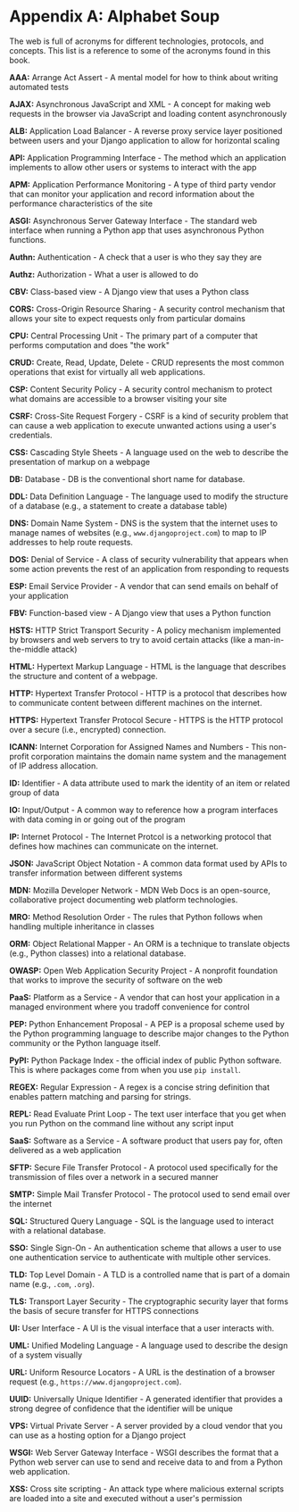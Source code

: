 # Appendix A: Alphabet Soup

The web is full of acronyms for different technologies, protocols, and concepts.
This list is a reference to some of the acronyms found in this book.

**AAA:**
Arrange Act Assert -
A mental model for how to think about writing automated tests

**AJAX:**
Asynchronous JavaScript and XML -
A concept for making web requests in the browser via JavaScript
and loading content asynchronously

**ALB:**
Application Load Balancer -
A reverse proxy service layer positioned between users
and your Django application to allow for horizontal scaling

**API:**
Application Programming Interface -
The method which an application implements to allow other users or systems
to interact with the app

**APM:**
Application Performance Monitoring -
A type of third party vendor that can monitor your application
and record information about the performance characteristics
of the site

**ASGI:**
Asynchronous Server Gateway Interface -
The standard web interface when running a Python app
that uses asynchronous Python functions.

**Authn:**
Authentication -
A check that a user is who they say they are

**Authz:**
Authorization -
What a user is allowed to do

**CBV:**
Class-based view -
A Django view that uses a Python class

**CORS:**
Cross-Origin Resource Sharing -
A security control mechanism that allows your site to expect requests
only from particular domains

**CPU:**
Central Processing Unit -
The primary part of a computer that performs computation
and does "the work"

**CRUD:**
Create, Read, Update, Delete -
CRUD represents the most common operations
that exist for virtually all web applications.

**CSP:**
Content Security Policy -
A security control mechanism to protect what domains are accessible
to a browser visiting your site

**CSRF:**
Cross-Site Request Forgery -
CSRF is a kind of security problem
that can cause a web application to execute unwanted actions
using a user's credentials.

**CSS:**
Cascading Style Sheets -
A language used on the web to describe the presentation
of markup on a webpage

**DB:**
Database -
DB is the conventional short name for database.

**DDL:**
Data Definition Language -
The language used to modify the structure of a database
(e.g., a statement to create a database table)

**DNS:**
Domain Name System -
DNS is the system that the internet uses to manage names
of websites (e.g., `www.djangoproject.com`)
to map to IP addresses
to help route requests.

**DOS:**
Denial of Service -
A class of security vulnerability that appears when some action
prevents the rest of an application from responding to requests

**ESP:**
Email Service Provider -
A vendor that can send emails on behalf of your application

**FBV:**
Function-based view -
A Django view that uses a Python function

**HSTS:**
HTTP Strict Transport Security -
A policy mechanism implemented by browsers and web servers
to try to avoid certain attacks
(like a man-in-the-middle attack)

**HTML:**
Hypertext Markup Language -
HTML is the language that describes the structure
and content
of a webpage.

**HTTP:**
Hypertext Transfer Protocol -
HTTP is a protocol
that describes how to communicate content
between different machines
on the internet.

**HTTPS:**
Hypertext Transfer Protocol Secure -
HTTPS is the HTTP protocol
over a secure (i.e., encrypted) connection.

**ICANN:**
Internet Corporation for Assigned Names and Numbers -
This non-profit corporation maintains the domain name system
and the management of IP address allocation.

**ID:**
Identifier -
A data attribute used to mark the identity
of an item or related group of data

**IO:**
Input/Output -
A common way to reference how a program interfaces
with data coming in or going out of the program

**IP:**
Internet Protocol -
The Internet Protcol is a networking protocol
that defines how machines can communicate
on the internet.

**JSON:**
JavaScript Object Notation -
A common data format used by APIs to transfer information
between different systems

**MDN:**
Mozilla Developer Network -
MDN Web Docs is an open-source,
collaborative project documenting web platform technologies.

**MRO:**
Method Resolution Order -
The rules that Python follows
when handling multiple inheritance
in classes

**ORM:**
Object Relational Mapper -
An ORM is a technique to translate objects (e.g., Python classes)
into a relational database.

**OWASP:**
Open Web Application Security Project -
A nonprofit foundation that works to improve the security of software
on the web

**PaaS:**
Platform as a Service -
A vendor that can host your application in a managed environment
where you tradoff convenience for control

**PEP:**
Python Enhancement Proposal -
A PEP is a proposal scheme
used by the Python programming language
to describe major changes
to the Python community
or the Python language itself.

**PyPI:**
Python Package Index -
the official index of public Python software.
This is where packages come from when you use `pip install`.

**REGEX:**
Regular Expression -
A regex is a concise string definition
that enables pattern matching and parsing for strings.

**REPL:**
Read Evaluate Print Loop -
The text user interface that you get
when you run Python on the command line
without any script input

**SaaS:**
Software as a Service -
A software product that users pay for,
often delivered as a web application

**SFTP:**
Secure File Transfer Protocol -
A protocol used specifically for the transmission of files
over a network
in a secured manner

**SMTP:**
Simple Mail Transfer Protocol -
The protocol used to send email over the internet

**SQL:**
Structured Query Language -
SQL is the language used to interact with a relational database.

**SSO:**
Single Sign-On -
An authentication scheme that allows a user to use one authentication service
to authenticate with multiple other services.

**TLD:**
Top Level Domain -
A TLD is a controlled name that is part of a domain name
(e.g., `.com`, `.org`).

**TLS:**
Transport Layer Security -
The cryptographic security layer that forms the basis
of secure transfer for HTTPS connections

**UI:**
User Interface -
A UI is the visual interface that a user interacts with.

**UML:**
Unified Modeling Language -
A language used to describe the design of a system visually

**URL:**
Uniform Resource Locators -
A URL is the destination
of a browser request
(e.g., `https://www.djangoproject.com`).

**UUID:**
Universally Unique Identifier -
A generated identifier that provides a strong degree of confidence
that the identifier will be unique

**VPS:**
Virtual Private Server -
A server provided by a cloud vendor
that you can use as a hosting option for a Django project

**WSGI:**
Web Server Gateway Interface -
WSGI describes the format
that a Python web server can use
to send and receive data
to and from a Python web application.

**XSS:**
Cross site scripting -
An attack type where malicious external scripts are loaded into a site
and executed without a user's permission
